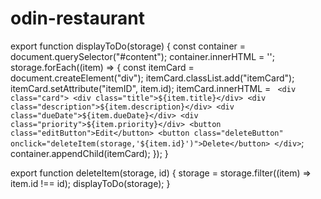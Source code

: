 # odin-restaurant

export function displayToDo(storage) {
    const container = document.querySelector("#content");
    container.innerHTML = '';
    storage.forEach((item) => {
        const itemCard = document.createElement("div");
        itemCard.classList.add("itemCard");
        itemCard.setAttribute("itemID", item.id);
        itemCard.innerHTML = `
        <div class="card">
            <div class="title">${item.title}</div>
            <div class="description">${item.description}</div>
            <div class="dueDate">${item.dueDate}</div>
            <div class="priority">${item.priority}</div>
            <button class="editButton">Edit</button>
            <button class="deleteButton" 
            onclick="deleteItem(storage,'${item.id}')">Delete</button>
        </div>`;
        container.appendChild(itemCard);
    });
}

export function deleteItem(storage, id) {
    storage = storage.filter((item) => item.id !== id);
    displayToDo(storage);
}
